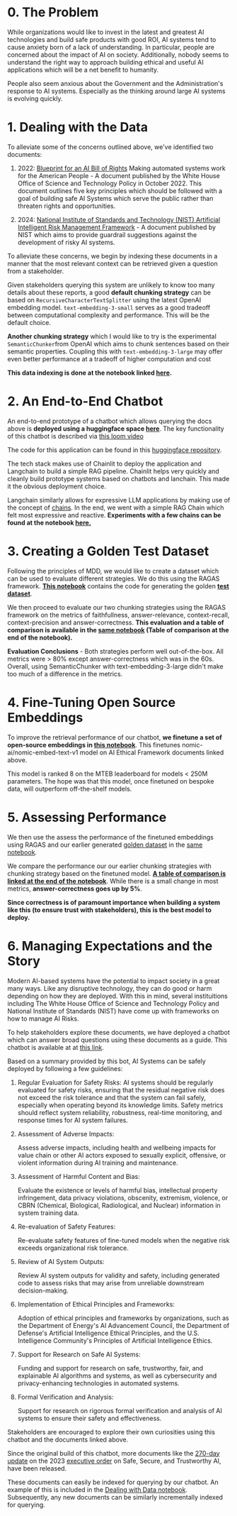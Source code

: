 # 0. The Problem
While organizations would like to invest in the latest and greatest AI technologies and build safe products with good ROI, AI systems tend to cause anxiety born of a lack of understanding. In particular, people are concerned about the impact of AI on society. Additionally, nobody seems to understand the right way to approach building ethical and useful AI applications which will be a net benefit to humanity. 

People also seem anxious about the Government and the Administration's response to AI systems. Especially as the thinking around large AI systems is evolving quickly. 

# 1. Dealing with the Data
To alleviate some of the concerns outlined above, we've identified two documents: 

1. 2022: [Blueprint for an AI Bill of Rights](https://www.whitehouse.gov/wp-content/uploads/2022/10/Blueprint-for-an-AI-Bill-of-Rights.pdf) Making automated systems work for the American People - A document published by the White House Office of Science and Technology Policy in October 2022. This document outlines five key principles which should be followed with a goal of building safe AI Systems which serve the public rather than threaten rights and opportunities. 

2. 2024: [National Institute of Standards and Technology (NIST) Artificial Intelligent Risk Management Framework](https://nvlpubs.nist.gov/nistpubs/ai/NIST.AI.600-1.pdf) - A document published by NIST which aims to provide guardrail suggestions against the development of risky AI systems. 

To alleviate these concerns, we begin by indexing these documents in a manner that the most relevant context can be retrieved given a question from a stakeholder. 

Given stakeholders querying this system are unlikely to know too many details about these reports, a good **default chunking strategy** can be based on `RecursiveCharacterTextSplitter` using the latest OpenAI embedding model. `text-embedding-3-small` serves as a good tradeoff between computational complexity and performance. This will be the default choice. 

**Another chunking strategy** which I would like to try is the experimental `SemanticChunker`from OpenAI which aims to chunk sentences based on their semantic properties. Coupling this with `text-embedding-3-large` may offer even better performance at a tradeoff of higher computation and cost 

**This data indexing is done at the notebook linked [here](https://github.com/dhrits/ai-ethics-bot/blob/main/nbs/Dealing%20with%20Data.ipynb).**

# 2. An End-to-End Chatbot
An end-to-end prototype of a chatbot which allows querying the docs above is **deployed using a huggingface space [here](https://huggingface.co/spaces/deman539/ai-ethics-bot)**. The key functionality of this chatbot is described via [this loom video](https://www.loom.com/share/675c36ee837e4f44a5a9f6cc03891cc8?sid=b2523d6e-b2c4-4a59-b84f-0c168e72bb99)

The code for this application can be found in this [huggingface repository](https://huggingface.co/spaces/deman539/ai-ethics-bot/tree/main). 

The tech stack makes use of Chainlit to deploy the application and Langchain to build a simple RAG pipeline. Chainlit helps very quickly and cleanly build prototype systems based on chatbots and lanchain. This made it the obvious deployment choice. 

Langchain similarly allows for expressive LLM applications by making use of the concept of [chains](https://python.langchain.com/v0.1/docs/modules/chains/). In the end, we went with a simple RAG Chain which felt most expressive and reactive. **Experiments with a few chains can be found at the notebook [here.](https://github.com/dhrits/ai-ethics-bot/blob/main/nbs/Prototype%20Chain.ipynb)**

# 3. Creating a Golden Test Dataset
Following the principles of MDD, we would like to create a dataset which can be used to evaluate different strategies. We do this using the RAGAS framework. **[This notebook](https://github.com/dhrits/ai-ethics-bot/blob/main/nbs/Test%20Data%20and%20RAGAS%20Evaluation.ipynb)** contains the code for generating the golden **[test dataset](https://github.com/dhrits/ai-ethics-bot/blob/main/nbs/golden_eval_set.csv)**.

We then proceed to evaluate our two chunking strategies using the RAGAS framework on the metrics of faithfullness, answer-relevance, context-recall, context-precision and answer-correctness. **This evaluation and a table of comparison is available in the [same notebook](https://github.com/dhrits/ai-ethics-bot/blob/main/nbs/Test%20Data%20and%20RAGAS%20Evaluation.ipynb) (Table of comparison at the end of the notebook).**

**Evaluation Conclusions** - Both strategies perform well out-of-the-box. All metrics were > 80% except answer-correctness which was in the 60s. Overall, using SemanticChunker with text-embedding-3-large didn't make too much of a difference in the metrics. 

# 4. Fine-Tuning Open Source Embeddings
To improve the retrieval performance of our chatbot, **we finetune a set of open-source embeddings in [this notebook](https://github.com/dhrits/ai-ethics-bot/blob/main/nbs/Fine_Tuning_nomic_embed_text_v1_on_AI_Ethics_Docs.ipynb)**. This finetunes nomic-ai/nomic-embed-text-v1 model on AI Ethical Framework documents linked above.

This model is ranked 8 on the MTEB leaderboard for models < 250M parameters. The hope was that this model, once finetuned on bespoke data, will outperform off-the-shelf models.

# 5. Assessing Performance
We then use the assess the performance of the finetuned embeddings using RAGAS and our earlier generated [golden dataset](https://github.com/dhrits/ai-ethics-bot/blob/main/nbs/golden_eval_set.csv) in the [same notebook](https://github.com/dhrits/ai-ethics-bot/blob/main/nbs/Fine_Tuning_nomic_embed_text_v1_on_AI_Ethics_Docs.ipynb).

We compare the performance our our earlier chunking strategies with  chunking strategy based on the finetuned model. **[A table of comparison is linked at the end of the notebook](https://github.com/dhrits/ai-ethics-bot/blob/main/nbs/Fine_Tuning_nomic_embed_text_v1_on_AI_Ethics_Docs.ipynb)**. While there is a small change in most metrics, **answer-correctness goes up by 5%**.

**Since correctness is of paramount importance when building a system like this (to ensure trust with stakeholders), this is the best model to deploy.**

# 6. Managing Expectations and the Story
Modern AI-based systems have the potential to impact society in a great many ways. Like any disruptive technology, they can do good or harm depending on how they are deployed. With this in mind, several instituitions including The White House Office of Science and Technology Policy and National Institute of Standards (NIST) have come up with frameworks on how to manage AI Risks. 

To help stakeholders explore these documents, we have deployed a chatbot which can answer broad questions using these documents as a guide. This chatbot is available at at [this link](https://huggingface.co/spaces/deman539/ai-ethics-bot). 

Based on a summary provided by this bot, AI Systems can be safely deployed by following a few guidelines:

1. Regular Evaluation for Safety Risks:
    AI systems should be regularly evaluated for safety risks, ensuring that the residual negative risk does not exceed the risk tolerance and that the system can fail safely, especially when operating beyond its knowledge limits. Safety metrics should reflect system reliability, robustness, real-time monitoring, and response times for AI system failures.
2. Assessment of Adverse Impacts:

    Assess adverse impacts, including health and wellbeing impacts for value chain or other AI actors exposed to sexually explicit, offensive, or violent information during AI training and maintenance.
3. Assessment of Harmful Content and Bias:

   Evaluate the existence or levels of harmful bias, intellectual property infringement, data privacy violations, obscenity, extremism, violence, or CBRN (Chemical, Biological, Radiological, and Nuclear) information in system training data.
4. Re-evaluation of Safety Features:

    Re-evaluate safety features of fine-tuned models when the negative risk exceeds organizational risk tolerance.
5. Review of AI System Outputs:

   Review AI system outputs for validity and safety, including generated code to assess risks that may arise from unreliable downstream decision-making.
6. Implementation of Ethical Principles and Frameworks:

    Adoption of ethical principles and frameworks by organizations, such as the Department of Energy's AI Advancement Council, the Department of Defense's Artificial Intelligence Ethical Principles, and the U.S. Intelligence Community's Principles of Artificial Intelligence Ethics.
7. Support for Research on Safe AI Systems:

   Funding and support for research on safe, trustworthy, fair, and explainable AI algorithms and systems, as well as cybersecurity and privacy-enhancing technologies in automated systems.
8. Formal Verification and Analysis:

   Support for research on rigorous formal verification and analysis of AI systems to ensure their safety and effectiveness.

Stakeholders are encouraged to explore their own curiosities using this chatbot and the documents linked above. 

Since the original build of this chatbot, more documents like the [270-day update](https://www.whitehouse.gov/briefing-room/statements-releases/2024/07/26/fact-sheet-biden-harris-administration-announces-new-ai-actions-and-receives-additional-major-voluntary-commitment-on-ai/) on the 2023 [executive order](https://www.whitehouse.gov/briefing-room/presidential-actions/2023/10/30/executive-order-on-the-safe-secure-and-trustworthy-development-and-use-of-artificial-intelligence/) on Safe, Secure, and Trustworthy AI, have been released. 

These documents can easily be indexed for querying by our chatbot. An example of this is included in the [Dealing with Data notebook](https://github.com/dhrits/ai-ethics-bot/blob/main/nbs/Dealing%20with%20Data.ipynb). Subsequently, any new documents can be similarly incrementally indexed for querying. 



